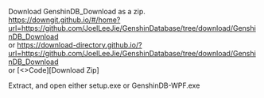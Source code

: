 Download GenshinDB_Download as a zip.  
https://downgit.github.io/#/home?url=https://github.com/JoelLeeJie/GenshinDatabase/tree/download/GenshinDB_Download  
or https://download-directory.github.io/?url=https://github.com/JoelLeeJie/GenshinDatabase/tree/download/GenshinDB_Download  
or [<>Code][Download Zip]

Extract, and open either setup.exe or GenshinDB-WPF.exe
